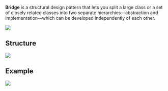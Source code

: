 

**Bridge** is a structural design pattern that lets you split a large class or a set of closely related classes into two separate hierarchies—abstraction and implementation—which can be developed independently of each other.

<img src="https://refactoring.guru/images/patterns/content/bridge/bridge-2-en-2x.png?id=bbd64c96e6711636356944b3564ad67e">


## Structure

<img src="https://refactoring.guru/images/patterns/diagrams/bridge/structure-en-2x.png?id=77e749744fb5375839b1cf1aa1061648">



## Example

<img src="https://refactoring.guru/images/patterns/diagrams/bridge/example-en-2x.png?id=19bb8272b4082c5f47c4d047e6cb9967">

